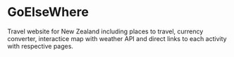 # GoElseWhere
Travel website for New Zealand including places to travel, currency converter, interactice map with weather API and direct links to each activity with respective pages.


